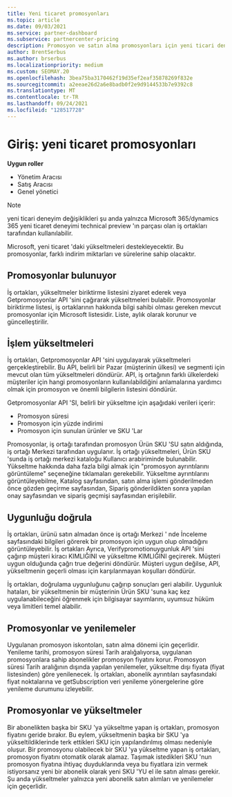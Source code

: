 ```yaml
---
title: Yeni ticaret promosyonları
ms.topic: article
ms.date: 09/03/2021
ms.service: partner-dashboard
ms.subservice: partnercenter-pricing
description: Promosyon ve satın alma promosyonları için yeni ticari deneyimler hakkında bilgi edinin.
author: BrentSerbus
ms.author: brserbus
ms.localizationpriority: medium
ms.custom: SEOMAY.20
ms.openlocfilehash: 3bea75ba3170462f19d35ef2eaf35878269f832e
ms.sourcegitcommit: a2eeae26d2a6e8badb0f2e9d9144533b7e9392c8
ms.translationtype: MT
ms.contentlocale: tr-TR
ms.lasthandoff: 09/24/2021
ms.locfileid: "128517728"
---
```

# <a name="introduction-new-commerce-promotions"></a>Giriş: yeni ticaret promosyonları

**Uygun roller**

- Yönetim Aracısı
- Satış Aracısı
- Genel yönetici

> [!Note] 
> yeni ticari deneyim değişiklikleri şu anda yalnızca Microsoft 365/dynamics 365 yeni ticaret deneyimi technical preview 'ın parçası olan iş ortakları tarafından kullanılabilir.

Microsoft, yeni ticaret 'daki yükseltmeleri destekleyecektir. Bu promosyonlar, farklı indirim miktarları ve sürelerine sahip olacaktır. 

## <a name="discovering-promotions"></a>Promosyonlar bulunuyor ##

İş ortakları, yükseltmeler biriktirme listesini ziyaret ederek veya Getpromosyonlar API 'sini çağırarak yükseltmeleri bulabilir. Promosyonlar biriktirme listesi, iş ortaklarının hakkında bilgi sahibi olması gereken mevcut promosyonlar için Microsoft listesidir. Liste, aylık olarak korunur ve güncelleştirilir. 


## <a name="operationalize-promotions"></a>İşlem yükseltmeleri ##

İş ortakları, Getpromosyonlar API 'sini uygulayarak yükseltmeleri gerçekleştirebilir. Bu API, belirli bir Pazar (müşterinin ülkesi) ve segmenti için mevcut olan tüm yükseltmeleri döndürür. API, iş ortağının farklı ülkelerdeki müşteriler için hangi promosyonların kullanılabildiğini anlamalarına yardımcı olmak için promosyon ve önemli bilgilerin listesini döndürür. 


Getpromosyonlar API 'SI, belirli bir yükseltme için aşağıdaki verileri içerir:

- Promosyon süresi
- Promosyon için yüzde indirimi
- Promosyon için sunulan ürünler ve SKU 'Lar

Promosyonlar, iş ortağı tarafından promosyon Ürün SKU 'SU satın aldığında, iş ortağı Merkezi tarafından uygulanır. İş ortağı yükseltmeleri, Ürün SKU 'sunda iş ortağı merkezi kataloğu Kullanıcı arabiriminde bulunabilir. Yükseltme hakkında daha fazla bilgi almak için "promosyon ayrıntılarını görüntüleme" seçeneğine tıklamaları gerekebilir. Yükseltme ayrıntılarını görüntüleyebilme, Katalog sayfasından, satın alma işlemi gönderilmeden önce gözden geçirme sayfasından, Sipariş gönderildikten sonra yapılan onay sayfasından ve sipariş geçmişi sayfasından erişilebilir. 

## <a name="verify-eligibility"></a>Uygunluğu doğrula ##

İş ortakları, ürünü satın almadan önce iş ortağı Merkezi ' nde İnceleme sayfasındaki bilgileri görerek bir promosyon için uygun olup olmadığını görüntüleyebilir. İş ortakları Ayrıca, Verifypromotionuygunluk API 'sini çağırıp müşteri kiracı KIMLIĞINI ve yükseltme KIMLIĞINI geçirerek. Müşteri uygun olduğunda çağrı true değerini döndürür. Müşteri uygun değilse, API, yükseltmenin geçerli olması için karşılanmayan koşulları döndürür. 

İş ortakları, doğrulama uygunluğunu çağırıp sonuçları geri alabilir. Uygunluk hataları, bir yükseltmenin bir müşterinin Ürün SKU 'suna kaç kez uygulanabileceğini öğrenmek için bilgisayar sayımlarını, uyumsuz hüküm veya limitleri temel alabilir.

## <a name="promotions-and-renewals"></a>Promosyonlar ve yenilemeler ##

Uygulanan promosyon iskontoları, satın alma dönemi için geçerlidir. Yenileme tarihi, promosyon süresi Tarih aralığalıyorsa, uygulanan promosyonlara sahip abonelikler promosyon fiyatını korur. Promosyon süresi Tarih aralığının dışında yapılan yenilemeler, yükseltme dışı fiyata (fiyat listesinden) göre yenilenecek. İş ortakları, abonelik ayrıntıları sayfasındaki fiyat noktalarına ve getSubscription veri yenileme yönergelerine göre yenileme durumunu izleyebilir.

## <a name="promotions-and-upgrades"></a>Promosyonlar ve yükseltmeler ##
Bir abonelikten başka bir SKU 'ya yükseltme yapan iş ortakları, promosyon fiyatını geride bırakır. Bu eylem, yükseltmenin başka bir SKU 'ya yükseltildiklerinde terk ettikleri SKU için yapılandırılmış olması nedeniyle oluşur. Bir promosyonu olabilecek bir SKU 'ya yükseltme yapan iş ortakları, promosyon fiyatını otomatik olarak alamaz. Taşımak istedikleri SKU 'nun promosyon fiyatına ihtiyaç duyduklarında veya bu fiyatlara izin vermek istiyorsanız yeni bir abonelik olarak yeni SKU 'YU el ile satın alması gerekir. Şu anda yükseltmeler yalnızca yeni abonelik satın alımları ve yenilemeler için geçerlidir.



